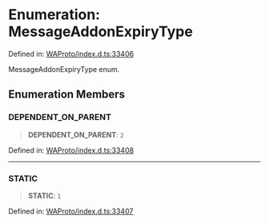 # Enumeration: MessageAddonExpiryType

Defined in: [WAProto/index.d.ts:33406](https://github.com/Fokusdotid/Baileys/blob/4cdf75fe48f9b13e8084d341633612ce49e934bd/WAProto/index.d.ts#L33406)

MessageAddonExpiryType enum.

## Enumeration Members

### DEPENDENT\_ON\_PARENT

> **DEPENDENT\_ON\_PARENT**: `2`

Defined in: [WAProto/index.d.ts:33408](https://github.com/Fokusdotid/Baileys/blob/4cdf75fe48f9b13e8084d341633612ce49e934bd/WAProto/index.d.ts#L33408)

***

### STATIC

> **STATIC**: `1`

Defined in: [WAProto/index.d.ts:33407](https://github.com/Fokusdotid/Baileys/blob/4cdf75fe48f9b13e8084d341633612ce49e934bd/WAProto/index.d.ts#L33407)
